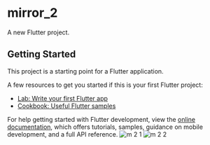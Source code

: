 # mirror_2

A new Flutter project.

## Getting Started

This project is a starting point for a Flutter application.

A few resources to get you started if this is your first Flutter project:

- [Lab: Write your first Flutter app](https://docs.flutter.dev/get-started/codelab)
- [Cookbook: Useful Flutter samples](https://docs.flutter.dev/cookbook)

For help getting started with Flutter development, view the
[online documentation](https://docs.flutter.dev/), which offers tutorials,
samples, guidance on mobile development, and a full API reference.
![m 2 1](https://user-images.githubusercontent.com/121868564/218364669-206cab2a-5b81-43c9-9c36-9117a87c6ed8.png)
![m 2 2](https://user-images.githubusercontent.com/121868564/218364679-96325044-8a0a-4b7e-9757-e50a8075a14b.png)
